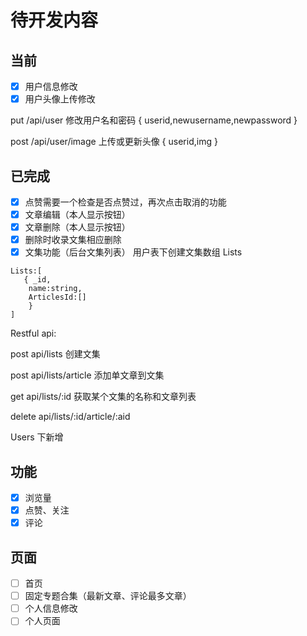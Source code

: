 # 待开发内容

## 当前

- [x] 用户信息修改
- [x] 用户头像上传修改
  <!-- - [] 用户找回密码（注册时用短信验证） -->

put /api/user 修改用户名和密码
{
userid,newusername,newpassword
}

post /api/user/image 上传或更新头像
{
userid,img
}

## 已完成

- [x] 点赞需要一个检查是否点赞过，再次点击取消的功能
- [x] 文章编辑（本人显示按钮）
- [x] 文章删除（本人显示按钮）
- [x] 删除时收录文集相应删除
- [x] 文集功能（后台文集列表）
      用户表下创建文集数组 Lists

```
Lists:[
   { _id,
    name:string,
    ArticlesId:[]
    }
]
```

Restful api:

post api/lists 创建文集

post api/lists/article 添加单文章到文集

get api/lists/:id 获取某个文集的名称和文章列表

delete api/lists/:id/article/:aid

Users 下新增

## 功能

- [x] 浏览量
- [x] 点赞、关注
- [x] 评论

## 页面

- [ ] 首页
- [ ] 固定专题合集（最新文章、评论最多文章）
- [ ] 个人信息修改
- [ ] 个人页面
